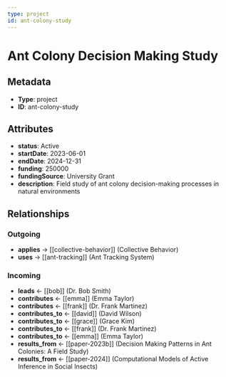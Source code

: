 ```yaml
---
type: project
id: ant-colony-study
---
```


# Ant Colony Decision Making Study

## Metadata

- **Type**: project
- **ID**: ant-colony-study

## Attributes

- **status**: Active
- **startDate**: 2023-06-01
- **endDate**: 2024-12-31
- **funding**: 250000
- **fundingSource**: University Grant
- **description**: Field study of ant colony decision-making processes in natural environments

## Relationships

### Outgoing

- **applies** → [[collective-behavior]] (Collective Behavior)
- **uses** → [[ant-tracking]] (Ant Tracking System)

### Incoming

- **leads** ← [[bob]] (Dr. Bob Smith)
- **contributes** ← [[emma]] (Emma Taylor)
- **contributes** ← [[frank]] (Dr. Frank Martinez)
- **contributes_to** ← [[david]] (David Wilson)
- **contributes_to** ← [[grace]] (Grace Kim)
- **contributes_to** ← [[frank]] (Dr. Frank Martinez)
- **contributes_to** ← [[emma]] (Emma Taylor)
- **results_from** ← [[paper-2023b]] (Decision Making Patterns in Ant Colonies: A Field Study)
- **results_from** ← [[paper-2024]] (Computational Models of Active Inference in Social Insects)

